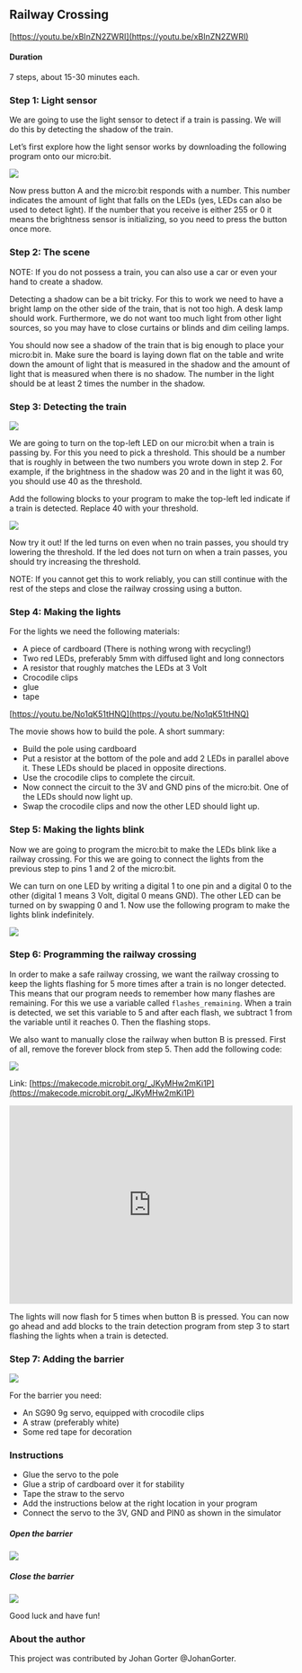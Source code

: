 ## Railway Crossing

[https://youtu.be/xBInZN2ZWRI](https://youtu.be/xBInZN2ZWRI)

#### Duration

7 steps, about 15-30 minutes each.

### Step 1: Light sensor

We are going to use the light sensor to detect if a train is passing. We will do this by detecting the shadow of the train.

Let’s first explore how the light sensor works by downloading the following program onto our micro:bit.

![](https://i.imgur.com/eoyQ7wa.png)

Now press button A and the micro:bit responds with a number. This number indicates the amount of light that falls on the LEDs (yes, LEDs can also be used to detect light). If the number that you receive is either 255 or 0 it means the brightness sensor is initializing, so you need to press the button once more.

### Step 2: The scene

NOTE: If you do not possess a train, you can also use a car or even your hand to create a shadow.

Detecting a shadow can be a bit tricky. For this to work we need to have a bright lamp on the other side of the train, that is not too high. A desk lamp should work. Furthermore, we do not want too much light from other light sources, so you may have to close curtains or blinds and dim ceiling lamps.

You should now see a shadow of the train that is big enough to place your micro:bit in. Make sure the board is laying down flat on the table and write down the amount of light that is measured in the shadow and the amount of light that is measured when there is no shadow. The number in the light should be at least 2 times the number in the shadow.

### Step 3: Detecting the train

![](https://i.imgur.com/YPsmwNM.png)

We are going to turn on the top-left LED on our micro:bit when a train is passing by. For this you need to pick a threshold. This should be a number that is roughly in between the two numbers you wrote down in step 2. For example, if the brightness in the shadow was 20 and in the light it was 60, you should use 40 as the threshold.

Add the following blocks to your program to make the top-left led indicate if a train is detected. Replace 40 with your threshold.

![](https://i.imgur.com/jPkSTeR.png)

Now try it out! If the led turns on even when no train passes, you should try lowering the threshold. If the led does not turn on when a train passes, you should try increasing the threshold.

NOTE: If you cannot get this to work reliably, you can still continue with the rest of the steps and close the railway crossing using a button.

### Step 4: Making the lights

For the lights we need the following materials:

- A piece of cardboard (There is nothing wrong with recycling!)
- Two red LEDs, preferably 5mm with diffused light and long connectors
- A resistor that roughly matches the LEDs at 3 Volt
- Crocodile clips
- glue
- tape

[https://youtu.be/No1qK51tHNQ](https://youtu.be/No1qK51tHNQ)

The movie shows how to build the pole. A short summary:

- Build the pole using cardboard
- Put a resistor at the bottom of the pole and add 2 LEDs in parallel above it. These LEDs should be placed in opposite directions.
- Use the crocodile clips to complete the circuit.
- Now connect the circuit to the 3V and GND pins of the micro:bit. One of the LEDs should now light up.
- Swap the crocodile clips and now the other LED should light up.

### Step 5: Making the lights blink

Now we are going to program the micro:bit to make the LEDs blink like a railway crossing. For this we are going to connect the lights from the previous step to pins 1 and 2 of the micro:bit.

We can turn on one LED by writing a digital 1 to one pin and a digital 0 to the other (digital 1 means 3 Volt, digital 0 means GND). The other LED can be turned on by swapping 0 and 1. Now use the following program to make the lights blink indefinitely.

![](https://i.imgur.com/wd0UFNi.png)

### Step 6: Programming the railway crossing

In order to make a safe railway crossing, we want the railway crossing to keep the lights flashing for 5 more times after a train is no longer detected. This means that our program needs to remember how many flashes are remaining. For this we use a variable called `flashes_remaining`. When a train is detected, we set this variable to 5 and after each flash, we subtract 1 from the variable until it reaches 0. Then the flashing stops.

We also want to manually close the railway when button B is pressed. First of all, remove the forever block from step 5. Then add the following code:

![](https://i.imgur.com/UNxW5g0.png)

Link: [https://makecode.microbit.org/_JKyMHw2mKi1P](https://makecode.microbit.org/_JKyMHw2mKi1P)

<div style="position:relative;height:0;padding-bottom:70%;overflow:hidden;"><iframe style="position:absolute;top:0;left:0;width:100%;height:100%;" src="https://makecode.microbit.org/#pub:_JKyMHw2mKi1P" frameborder="0" sandbox="allow-popups allow-forms allow-scripts allow-same-origin"></iframe></div>

The lights will now flash for 5 times when button B is pressed. You can now go ahead and add blocks to the train detection program from step 3 to start flashing the lights when a train is detected.

### Step 7: Adding the barrier

![](https://i.imgur.com/AuUEBeZ.png)

For the barrier you need:

- An SG90 9g servo, equipped with crocodile clips
- A straw (preferably white)
- Some red tape for decoration

### Instructions

- Glue the servo to the pole
- Glue a strip of cardboard over it for stability
- Tape the straw to the servo
- Add the instructions below at the right location in your program
- Connect the servo to the 3V, GND and PIN0 as shown in the simulator

##### Open the barrier

![](https://i.imgur.com/xEqx8tH.png)

##### Close the barrier

![](https://i.imgur.com/l96MFKa.png)

Good luck and have fun!

### About the author

This project was contributed by Johan Gorter @JohanGorter.


